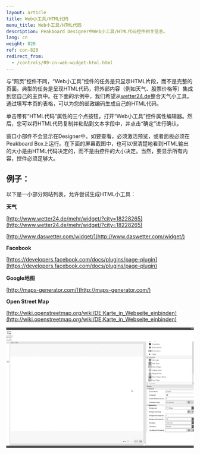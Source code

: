 ```yaml
---
layout: article
title: Web小工具/HTML代码
menu_title: Web小工具/HTML代码
description: Peakboard Designer中Web小工具/HTML代码控件相关信息。
lang: cn
weight: 820
ref: con-820
redirect_from:
  - /controls/09-cn-web-widget-html.html
---
```


与“网页”控件不同，“Web小工具”控件的任务是只显示HTML片段，而不是完整的页面。典型的任务是呈现HTML代码，将外部内容（例如天气、股票价格等）集成到您自己的主页中。在下面的示例中，我们希望从[wetter24.de](http://www.wetter24.de/)整合天气小工具。通过填写本页的表格，可以为您的邮政编码生成自己的HTML代码。

单击带有“HTML代码”属性的三个点按钮，打开“Web小工具”控件属性编辑器。然后，您可以将HTML代码复制并粘贴到文本字段中，并点击“确定”进行确认。

窗口小部件不会显示在Designer中。如要查看，必须激活预览，或者面板必须在Peakboard Box上运行。在下面的屏幕截图中，也可以很清楚地看到HTML输出的大小是由HTML代码决定的，而不是由控件的大小决定。当然，要显示所有内容，控件必须足够大。


## 例子：

以下是一小部分网站列表，允许尝试生成HTML小工具：

**天气**

[http://www.wetter24.de/mehr/widget/?city=18228265](http://www.wetter24.de/mehr/widget/?city=18228265)

[http://www.daswetter.com/widget/](http://www.daswetter.com/widget/)

**Facebook**

[https://developers.facebook.com/docs/plugins/page-plugin](https://developers.facebook.com/docs/plugins/page-plugin)

**Google地图**

[http://maps-generator.com/](http://maps-generator.com/)

**Open Street Map**

[http://wiki.openstreetmap.org/wiki/DE:Karte_in_Webseite_einbinden](http://wiki.openstreetmap.org/wiki/DE:Karte_in_Webseite_einbinden)

![image_1](/assets/images/Controls/Web-Widget/webwidget01.gif)